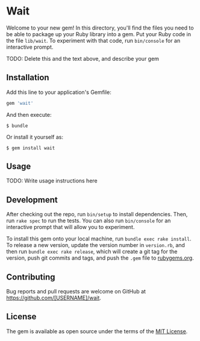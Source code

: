 # Wait

Welcome to your new gem! In this directory, you'll find the files you need to be able to package up your Ruby library into a gem. Put your Ruby code in the file `lib/wait`. To experiment with that code, run `bin/console` for an interactive prompt.

TODO: Delete this and the text above, and describe your gem

## Installation

Add this line to your application's Gemfile:

```ruby
gem 'wait'
```

And then execute:

    $ bundle

Or install it yourself as:

    $ gem install wait

## Usage

TODO: Write usage instructions here

## Development

After checking out the repo, run `bin/setup` to install dependencies. Then, run `rake spec` to run the tests. You can also run `bin/console` for an interactive prompt that will allow you to experiment.

To install this gem onto your local machine, run `bundle exec rake install`. To release a new version, update the version number in `version.rb`, and then run `bundle exec rake release`, which will create a git tag for the version, push git commits and tags, and push the `.gem` file to [rubygems.org](https://rubygems.org).

## Contributing

Bug reports and pull requests are welcome on GitHub at https://github.com/[USERNAME]/wait.


## License

The gem is available as open source under the terms of the [MIT License](http://opensource.org/licenses/MIT).

